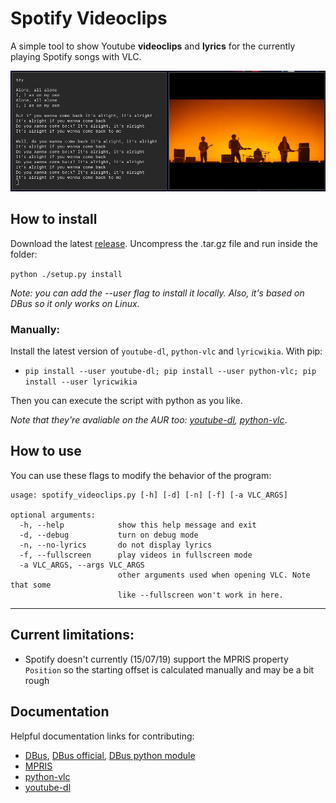# Spotify Videoclips

A simple tool to show Youtube **videoclips** and **lyrics** for the currently playing Spotify songs with VLC.

![example](screenshots/screenshot.png)

## How to install

Download the latest [release](https://github.com/marioortizmanero/spotify-videoclips/releases). Uncompress the .tar.gz file and run inside the folder:

`python ./setup.py install`

*Note: you can add the --user flag to install it locally.*
*Also, it's based on DBus so it only works on Linux.*

### Manually:

Install the latest version of `youtube-dl`, `python-vlc` and `lyricwikia`. With pip:

* `pip install --user youtube-dl; pip install --user python-vlc; pip install --user lyricwikia`

Then you can execute the script with python as you like.

*Note that they're avaliable on the AUR too: [youtube-dl](https://www.archlinux.org/packages/community/any/youtube-dl/), [python-vlc](https://aur.archlinux.org/packages/python-vlc/)*.


## How to use

You can use these flags to modify the behavior of the program:

```
usage: spotify_videoclips.py [-h] [-d] [-n] [-f] [-a VLC_ARGS]

optional arguments:
  -h, --help            show this help message and exit
  -d, --debug           turn on debug mode
  -n, --no-lyrics       do not display lyrics
  -f, --fullscreen      play videos in fullscreen mode
  -a VLC_ARGS, --args VLC_ARGS
                        other arguments used when opening VLC. Note that some
                        like --fullscreen won't work in here.
```

---

## Current limitations:
* Spotify doesn't currently (15/07/19) support the MPRIS property `Position` so the starting offset is calculated manually and may be a bit rough

## Documentation

Helpful documentation links for contributing:
* [DBus](https://dbus.freedesktop.org/doc/dbus-specification.html), [DBus official](https://dbus.freedesktop.org/doc/dbus-specification.html), [DBus python module](https://dbus.freedesktop.org/doc/dbus-python/tutorial.html)
* [MPRIS](https://specifications.freedesktop.org/mpris-spec/latest/Player_Interface.html#Property:Position)
* [python-vlc](https://www.olivieraubert.net/vlc/python-ctypes/doc/)
* [youtube-dl](https://github.com/ytdl-org/youtube-dl)

